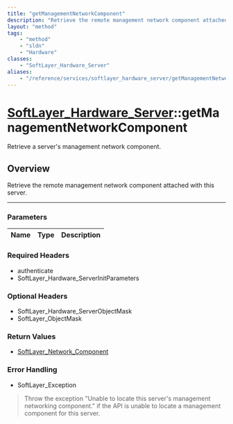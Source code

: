 ```yaml
---
title: "getManagementNetworkComponent"
description: "Retrieve the remote management network component attached with this server."
layout: "method"
tags:
    - "method"
    - "sldn"
    - "Hardware"
classes:
    - "SoftLayer_Hardware_Server"
aliases:
    - "/reference/services/softlayer_hardware_server/getManagementNetworkComponent"
---
```

# [SoftLayer_Hardware_Server](/reference/services/SoftLayer_Hardware_Server)::getManagementNetworkComponent

Retrieve a server's management network component.


## Overview 
Retrieve the remote management network component attached with this server. 

-----

### Parameters 
|Name | Type | Description |
| --- | --- | --- |


### Required Headers
* authenticate
* SoftLayer_Hardware_ServerInitParameters


### Optional Headers
* SoftLayer_Hardware_ServerObjectMask
* SoftLayer_ObjectMask

### Return Values
* <a href='/reference/datatypes/SoftLayer_Network_Component'>SoftLayer_Network_Component </a>



### Error Handling

* SoftLayer_Exception 

> Throw the exception "Unable to locate this server's management networking component." if the API is unable to locate a management component for this server. 



